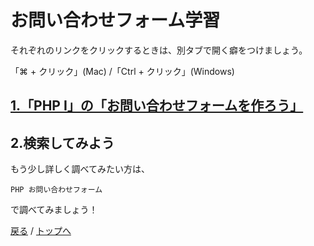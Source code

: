 # お問い合わせフォーム学習
それぞれのリンクをクリックするときは、別タブで開く癖をつけましょう。

「⌘ + クリック」(Mac) /「Ctrl + クリック」(Windows)


## [1.「PHP I」の「お問い合わせフォームを作ろう」](https://prog-8.com/lessons/php/study/1)

## 2.検索してみよう
もう少し詳しく調べてみたい方は、
```
PHP お問い合わせフォーム
```
で調べてみましょう！

[戻る](/web_application/index.md) /
[トップへ](/README.md)